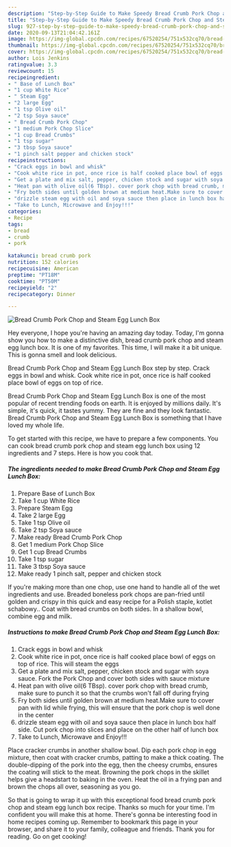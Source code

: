 ```yaml
---
description: "Step-by-Step Guide to Make Speedy Bread Crumb Pork Chop and Steam Egg Lunch Box"
title: "Step-by-Step Guide to Make Speedy Bread Crumb Pork Chop and Steam Egg Lunch Box"
slug: 927-step-by-step-guide-to-make-speedy-bread-crumb-pork-chop-and-steam-egg-lunch-box
date: 2020-09-13T21:04:42.161Z
image: https://img-global.cpcdn.com/recipes/67520254/751x532cq70/bread-crumb-pork-chop-and-steam-egg-lunch-box-recipe-main-photo.jpg
thumbnail: https://img-global.cpcdn.com/recipes/67520254/751x532cq70/bread-crumb-pork-chop-and-steam-egg-lunch-box-recipe-main-photo.jpg
cover: https://img-global.cpcdn.com/recipes/67520254/751x532cq70/bread-crumb-pork-chop-and-steam-egg-lunch-box-recipe-main-photo.jpg
author: Lois Jenkins
ratingvalue: 3.3
reviewcount: 15
recipeingredient:
- " Base of Lunch Box"
- "1 cup White Rice"
- " Steam Egg"
- "2 large Egg"
- "1 tsp Olive oil"
- "2 tsp Soya sauce"
- " Bread Crumb Pork Chop"
- "1 medium Pork Chop Slice"
- "1 cup Bread Crumbs"
- "1 tsp sugar"
- "3 tbsp Soya sauce"
- "1 pinch salt pepper and chicken stock"
recipeinstructions:
- "Crack eggs in bowl and whisk"
- "Cook white rice in pot, once rice is half cooked place bowl of eggs on top of rice. This will steam the eggs"
- "Get a plate and mix salt, pepper, chicken stock and sugar with soya sauce. Fork the Pork Chop and cover both sides with sauce mixture"
- "Heat pan with olive oil(6 TBsp). cover pork chop with bread crumb, make sure to punch it so that the crumbs won&#39;t fall off during frying"
- "Fry both sides until golden brown at medium heat.Make sure to cover pan with lid while frying, this will ensure that the pork chop is well done in the center"
- "drizzle steam egg with oil and soya sauce then place in lunch box half side. Cut pork chop into slices and place on the other half of lunch box"
- "Take to Lunch, Microwave and Enjoy!!!"
categories:
- Recipe
tags:
- bread
- crumb
- pork

katakunci: bread crumb pork 
nutrition: 152 calories
recipecuisine: American
preptime: "PT18M"
cooktime: "PT50M"
recipeyield: "2"
recipecategory: Dinner

---
```



![Bread Crumb Pork Chop and Steam Egg Lunch Box](https://img-global.cpcdn.com/recipes/67520254/751x532cq70/bread-crumb-pork-chop-and-steam-egg-lunch-box-recipe-main-photo.jpg)

Hey everyone, I hope you're having an amazing day today. Today, I'm gonna show you how to make a distinctive dish, bread crumb pork chop and steam egg lunch box. It is one of my favorites. This time, I will make it a bit unique. This is gonna smell and look delicious.

Bread Crumb Pork Chop and Steam Egg Lunch Box step by step. Crack eggs in bowl and whisk. Cook white rice in pot, once rice is half cooked place bowl of eggs on top of rice.

Bread Crumb Pork Chop and Steam Egg Lunch Box is one of the most popular of recent trending foods on earth. It is enjoyed by millions daily. It's simple, it's quick, it tastes yummy. They are fine and they look fantastic. Bread Crumb Pork Chop and Steam Egg Lunch Box is something that I have loved my whole life.


To get started with this recipe, we have to prepare a few components. You can cook bread crumb pork chop and steam egg lunch box using 12 ingredients and 7 steps. Here is how you cook that.

<!--inarticleads1-->

##### The ingredients needed to make Bread Crumb Pork Chop and Steam Egg Lunch Box:

1. Prepare  Base of Lunch Box
1. Take 1 cup White Rice
1. Prepare  Steam Egg
1. Take 2 large Egg
1. Take 1 tsp Olive oil
1. Take 2 tsp Soya sauce
1. Make ready  Bread Crumb Pork Chop
1. Get 1 medium Pork Chop Slice
1. Get 1 cup Bread Crumbs
1. Take 1 tsp sugar
1. Take 3 tbsp Soya sauce
1. Make ready 1 pinch salt, pepper and chicken stock


If you&#39;re making more than one chop, use one hand to handle all of the wet ingredients and use. Breaded boneless pork chops are pan-fried until golden and crispy in this quick and easy recipe for a Polish staple, kotlet schabowy.. Coat with bread crumbs on both sides. In a shallow bowl, combine egg and milk. 

<!--inarticleads2-->

##### Instructions to make Bread Crumb Pork Chop and Steam Egg Lunch Box:

1. Crack eggs in bowl and whisk
1. Cook white rice in pot, once rice is half cooked place bowl of eggs on top of rice. This will steam the eggs
1. Get a plate and mix salt, pepper, chicken stock and sugar with soya sauce. Fork the Pork Chop and cover both sides with sauce mixture
1. Heat pan with olive oil(6 TBsp). cover pork chop with bread crumb, make sure to punch it so that the crumbs won&#39;t fall off during frying
1. Fry both sides until golden brown at medium heat.Make sure to cover pan with lid while frying, this will ensure that the pork chop is well done in the center
1. drizzle steam egg with oil and soya sauce then place in lunch box half side. Cut pork chop into slices and place on the other half of lunch box
1. Take to Lunch, Microwave and Enjoy!!!


Place cracker crumbs in another shallow bowl. Dip each pork chop in egg mixture, then coat with cracker crumbs, patting to make a thick coating. The double-dipping of the pork into the egg, then the cheesy crumbs, ensures the coating will stick to the meat. Browning the pork chops in the skillet helps give a headstart to baking in the oven. Heat the oil in a frying pan and brown the chops all over, seasoning as you go. 

So that is going to wrap it up with this exceptional food bread crumb pork chop and steam egg lunch box recipe. Thanks so much for your time. I'm confident you will make this at home. There's gonna be interesting food in home recipes coming up. Remember to bookmark this page in your browser, and share it to your family, colleague and friends. Thank you for reading. Go on get cooking!
